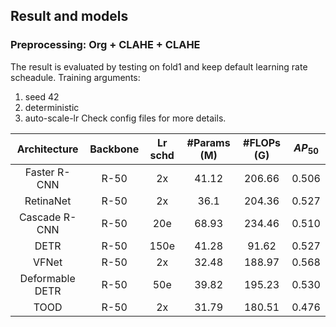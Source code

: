 ## Result and models
### Preprocessing: Org + CLAHE + CLAHE
The result is evaluated by testing on fold1 and keep default learning rate scheadule. 
Training arguments:
1. seed 42
2. deterministic
3. auto-scale-lr
Check config files for more details.

| Architecture |    Backbone     | Lr schd | #Params (M) | #FLOPs (G) | $AP_{50}$ |
| :----------: | :-----: | :-----: | :------: | :------------: | :---------: | 
| Faster R-CNN | R-50 | 2x | 41.12 | 206.66 | 0.506 | 
| RetinaNet | R-50 | 2x | 36.1 | 204.36 | 0.527 |
| Cascade R-CNN | R-50 | 20e | 68.93 | 234.46 | 0.510 | 
| DETR | R-50 | 150e | 41.28 | 91.62 | 0.527 | 
| VFNet | R-50 | 2x | 32.48 | 188.97 | 0.568 | 
| Deformable DETR | R-50 | 50e | 39.82 | 195.23 | 0.530 |
| TOOD | R-50 | 2x | 31.79 | 180.51 | 0.476 | 